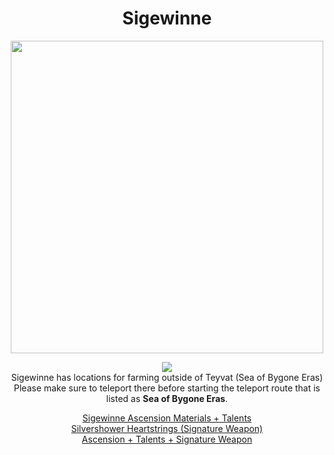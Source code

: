 <body>
  <div align="center">
    <h1> Sigewinne </h1>
<img src="https://static.wikia.nocookie.net/gensin-impact/images/a/a9/Character_Sigewinne_Full_Wish.png/revision/latest/scale-to-width/360?cb=20240627081153" width=500>
<p></p>
<img src="https://i.imgur.com/xIHB3vS.png"><br>
    Sigewinne has locations for farming outside of Teyvat (Sea of Bygone Eras)<br>
    Please make sure to teleport there before starting the teleport route that is listed as <b>Sea of Bygone Eras</b>.<br>
<p></p>
<a href="">Sigewinne Ascension Materials + Talents</a><br>
<a href="">Silvershower Heartstrings (Signature Weapon)</a><br>
<a href="">Ascension + Talents + Signature Weapon</a>
  
  </div>
</body>
